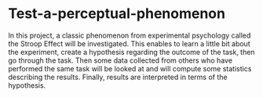 # Test-a-perceptual-phenomenon

In this project, a classic phenomenon from experimental psychology called the Stroop Effect will be investigated. This enables to learn a little bit about the experiment, create a hypothesis regarding the outcome of the task, then go through the task. Then some data collected from others who have performed the same task will be looked at and will compute some statistics describing the results. Finally, results are interpreted in terms of the hypothesis.
